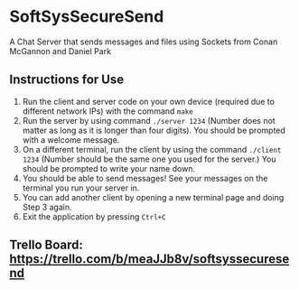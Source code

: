 # SoftSysSecureSend
A Chat Server that sends messages and files using Sockets from Conan McGannon and Daniel Park

## Instructions for Use

1. Run the client and server code on your own device (required due to different network IPs) with the command `make`
2. Run the server by using command `./server 1234` (Number does not matter as long as it is longer than four digits). You should be prompted with a welcome message.
3. On a different terminal, run the client by using the command `./client 1234` (Number should be the same one you used for the server.) You should be prompted to write your name down.
4. You should be able to send messages! See your messages on the terminal you run your server in.
5. You can add another client by opening a new terminal page and doing Step 3 again.
6. Exit the application by pressing `Ctrl+C`

## Trello Board: https://trello.com/b/meaJJb8v/softsyssecuresend